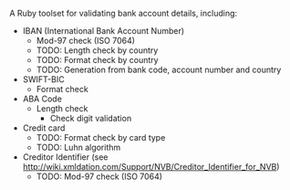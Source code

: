 A Ruby toolset for validating bank account details, including:
* IBAN (International Bank Account Number)
	* Mod-97 check (ISO 7064)
	* TODO: Length check by country
	* TODO: Format check by country
	* TODO: Generation from bank code, account number and country
* SWIFT-BIC
	* Format check
* ABA Code
  * Length check
	* Check digit validation
* Credit card
	* TODO: Format check by card type
	* TODO: Luhn algorithm
* Creditor Identifier (see http://wiki.xmldation.com/Support/NVB/Creditor_Identifier_for_NVB)
	* TODO: Mod-97 check (ISO 7064)
